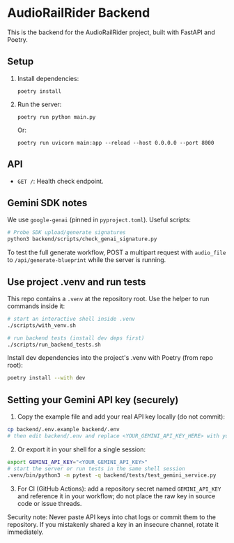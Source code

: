 # AudioRailRider Backend

This is the backend for the AudioRailRider project, built with FastAPI and Poetry.

## Setup

1. Install dependencies:
   ```
   poetry install
   ```

2. Run the server:
   ```
   poetry run python main.py
   ```
   Or:
   ```
   poetry run uvicorn main:app --reload --host 0.0.0.0 --port 8000
   ```

## API

- `GET /`: Health check endpoint.

## Gemini SDK notes

We use `google-genai` (pinned in `pyproject.toml`). Useful scripts:

```bash
# Probe SDK upload/generate signatures
python3 backend/scripts/check_genai_signature.py
```

To test the full generate workflow, POST a multipart request with `audio_file` to `/api/generate-blueprint` while the server is running.

## Use project .venv and run tests

This repo contains a `.venv` at the repository root. Use the helper to run commands inside it:

```bash
# start an interactive shell inside .venv
./scripts/with_venv.sh

# run backend tests (install dev deps first)
./scripts/run_backend_tests.sh
```

Install dev dependencies into the project's .venv with Poetry (from repo root):

```bash
poetry install --with dev
```

## Setting your Gemini API key (securely)

1. Copy the example file and add your real API key locally (do not commit):

```bash
cp backend/.env.example backend/.env
# then edit backend/.env and replace <YOUR_GEMINI_API_KEY_HERE> with your key
```

2. Or export it in your shell for a single session:

```bash
export GEMINI_API_KEY="<YOUR_GEMINI_API_KEY>"
# start the server or run tests in the same shell session
.venv/bin/python3 -m pytest -q backend/tests/test_gemini_service.py
```

3. For CI (GitHub Actions): add a repository secret named `GEMINI_API_KEY` and reference it in your workflow; do not place the raw key in source code or issue threads.

Security note: Never paste API keys into chat logs or commit them to the repository. If you mistakenly shared a key in an insecure channel, rotate it immediately.

